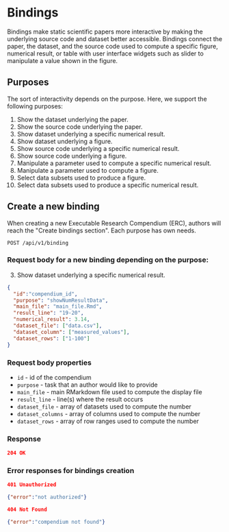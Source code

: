 # Bindings

Bindings make static scientific papers more interactive by making the underlying source code and dataset better accessible. Bindings connect the paper, the dataset, and the source code used to compute a specific figure, numerical result, or table with user interface widgets such as slider to manipulate a value shown in the figure.

## Purposes
The sort of interactivity depends on the purpose. Here, we support the following purposes:

1. Show the dataset underlying the paper.
2. Show the source code underlying the paper.
3. Show dataset underlying a specific numerical result.
4. Show dataset underlying a figure.
5. Show source code underlying a specific numerical result.
6. Show source code underlying a figure.
7. Manipulate a parameter used to compute a specific numerical result.
8. Manipulate a parameter used to compute a figure.
9. Select data subsets used to produce a figure.
10. Select data subsets used to produce a specific numerical result.

## Create a new binding
When creating a new Executable Research Compendium (ERC), authors will reach the "Create bindings section". Each purpose has own needs.

`POST /api/v1/binding`

### Request body for a new binding depending on the purpose:

3. Show dataset underlying a specific numerical result.
```json
{
  "id":"compendium_id",
  "purpose": "showNumResultData",
  "main_file": "main_file.Rmd",
  "result_line": "19-20",
  "numerical_result": 3.14,
  "dataset_file": ["data.csv"],
  "dataset_column": ["measured_values"],
  "dataset_rows": ["1-100"]  
}
```

### Request body properties

- `id` - id of the compendium
- `purpose` - task that an author would like to provide
- `main_file` - main RMarkdown file used to compute the display file
- `result_line` - line(s) where the result occurs
- `dataset_file` - array of datasets used to compute the number
- `dataset_columns` - array of columns used to compute the number
- `dataset_rows` - array of row ranges used to compute the number

### Response

```json
204 OK
```

### Error responses for bindings creation

```json
401 Unauthorized

{"error":"not authorized"}
```

```json
404 Not Found

{"error":"compendium not found"}
```
